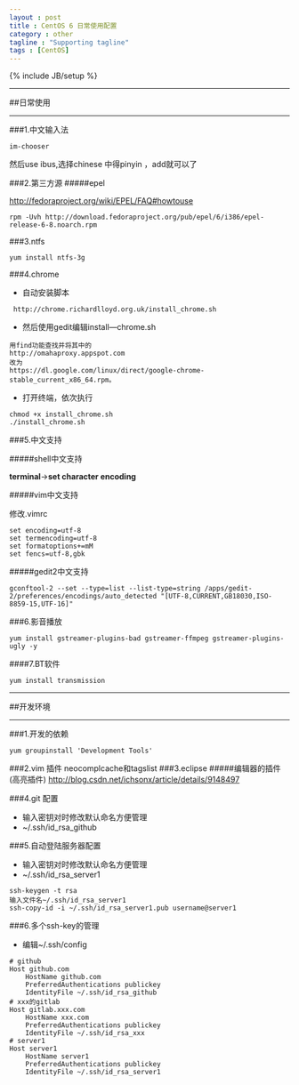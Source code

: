 ```yaml
---
layout : post
title : CentOS 6 日常使用配置
category : other
tagline : "Supporting tagline"
tags : [CentOS]
---
```

{% include JB/setup %}


***
##日常使用
***
###1.中文输入法

```
im-chooser
```
然后use ibus,选择chinese 中得pinyin ，add就可以了

###2.第三方源
#####epel

http://fedoraproject.org/wiki/EPEL/FAQ#howtouse

```
rpm -Uvh http://download.fedoraproject.org/pub/epel/6/i386/epel-release-6-8.noarch.rpm
```

###3.ntfs
```
yum install ntfs-3g
```
###4.chrome
* 自动安装脚本

```
 http://chrome.richardlloyd.org.uk/install_chrome.sh
```
* 然后使用gedit编辑install—chrome.sh

```
用find功能查找并将其中的
http://omahaproxy.appspot.com
改为
https://dl.google.com/linux/direct/google-chrome-stable_current_x86_64.rpm。
```
* 打开终端，依次执行

```
chmod +x install_chrome.sh
./install_chrome.sh
```

###5.中文支持

#####shell中文支持

**terminal**->**set character encoding**

#####vim中文支持

修改.vimrc

````
set encoding=utf-8
set termencoding=utf-8
set formatoptions+=mM
set fencs=utf-8,gbk
````

#####gedit2中文支持

```
gconftool-2 --set --type=list --list-type=string /apps/gedit-2/preferences/encodings/auto_detected "[UTF-8,CURRENT,GB18030,ISO-8859-15,UTF-16]"
```

###6.影音播放

```
yum install gstreamer-plugins-bad gstreamer-ffmpeg gstreamer-plugins-ugly -y
```

####7.BT软件

```
yum install transmission
```

***
##开发环境
***
###1.开发的依赖
```
yum groupinstall 'Development Tools'
```
###2.vim 插件
neocomplcache和tagslist
###3.eclipse
#####编辑器的插件(高亮插件)
http://blog.csdn.net/ichsonx/article/details/9148497

###4.git 配置

* 输入密钥对时修改默认命名方便管理
 * ~/.ssh/id_rsa_github

###5.自动登陆服务器配置
* 输入密钥对时修改默认命名方便管理
 * ~/.ssh/id_rsa_server1

```
ssh-keygen -t rsa
输入文件名~/.ssh/id_rsa_server1
ssh-copy-id -i ~/.ssh/id_rsa_server1.pub username@server1
```

###6.多个ssh-key的管理
* 编辑~/.ssh/config

```
# github
Host github.com
    HostName github.com
    PreferredAuthentications publickey
    IdentityFile ~/.ssh/id_rsa_github
# xxx的gitlab 
Host gitlab.xxx.com
    HostName xxx.com
    PreferredAuthentications publickey
    IdentityFile ~/.ssh/id_rsa_xxx
# server1 
Host server1 
    HostName server1
    PreferredAuthentications publickey
    IdentityFile ~/.ssh/id_rsa_server1
```
